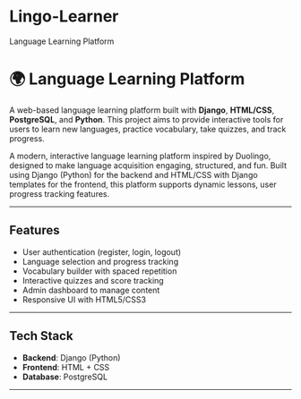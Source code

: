 # Lingo-Learner
Language Learning Platform
# 🌍 Language Learning Platform

A web-based language learning platform built with **Django**, **HTML/CSS**, **PostgreSQL**, and **Python**. This project aims to provide interactive tools for users to learn new languages, practice vocabulary, take quizzes, and track progress.

A modern, interactive language learning platform inspired by Duolingo, designed to make language acquisition engaging, structured, and fun. Built using Django (Python) for the backend and HTML/CSS with Django templates for the frontend, this platform supports dynamic lessons, user progress tracking features.

---

## Features

- User authentication (register, login, logout)
- Language selection and progress tracking
- Vocabulary builder with spaced repetition
- Interactive quizzes and score tracking
- Admin dashboard to manage content
- Responsive UI with HTML5/CSS3

---

## Tech Stack

- **Backend**: Django (Python)
- **Frontend**: HTML + CSS
- **Database**: PostgreSQL

---


